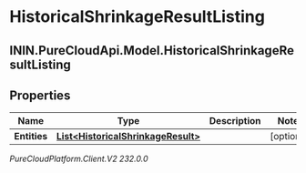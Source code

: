 # HistoricalShrinkageResultListing

## ININ.PureCloudApi.Model.HistoricalShrinkageResultListing

## Properties

|Name | Type | Description | Notes|
|------------ | ------------- | ------------- | -------------|
| **Entities** | [**List&lt;HistoricalShrinkageResult&gt;**](HistoricalShrinkageResult) |  | [optional] |



_PureCloudPlatform.Client.V2 232.0.0_

